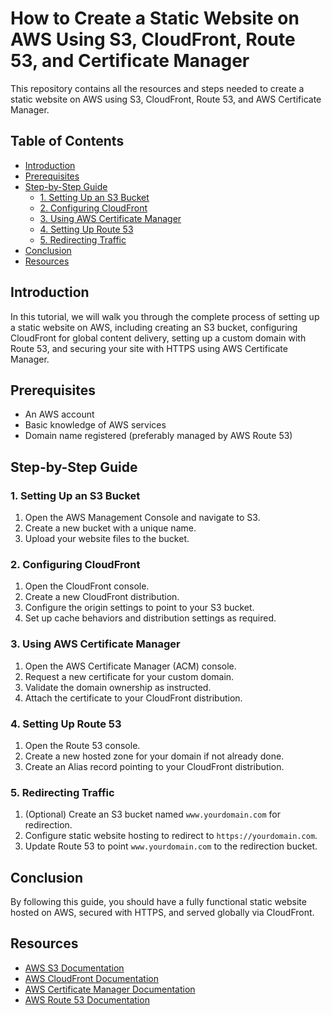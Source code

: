# How to Create a Static Website on AWS Using S3, CloudFront, Route 53, and Certificate Manager

This repository contains all the resources and steps needed to create a static website on AWS using S3, CloudFront, Route 53, and AWS Certificate Manager.

## Table of Contents

- [Introduction](#introduction)
- [Prerequisites](#prerequisites)
- [Step-by-Step Guide](#step-by-step-guide)
  - [1. Setting Up an S3 Bucket](#1-setting-up-an-s3-bucket)
  - [2. Configuring CloudFront](#2-configuring-cloudfront)
  - [3. Using AWS Certificate Manager](#3-using-aws-certificate-manager)
  - [4. Setting Up Route 53](#4-setting-up-route-53)
  - [5. Redirecting Traffic](#5-redirecting-traffic)
- [Conclusion](#conclusion)
- [Resources](#resources)

## Introduction

In this tutorial, we will walk you through the complete process of setting up a static website on AWS, including creating an S3 bucket, configuring CloudFront for global content delivery, setting up a custom domain with Route 53, and securing your site with HTTPS using AWS Certificate Manager.

## Prerequisites

- An AWS account
- Basic knowledge of AWS services
- Domain name registered (preferably managed by AWS Route 53)

## Step-by-Step Guide

### 1. Setting Up an S3 Bucket

1. Open the AWS Management Console and navigate to S3.
2. Create a new bucket with a unique name.
3. Upload your website files to the bucket.

### 2. Configuring CloudFront

1. Open the CloudFront console.
2. Create a new CloudFront distribution.
3. Configure the origin settings to point to your S3 bucket.
4. Set up cache behaviors and distribution settings as required.

### 3. Using AWS Certificate Manager

1. Open the AWS Certificate Manager (ACM) console.
2. Request a new certificate for your custom domain.
3. Validate the domain ownership as instructed.
4. Attach the certificate to your CloudFront distribution.

### 4. Setting Up Route 53

1. Open the Route 53 console.
2. Create a new hosted zone for your domain if not already done.
3. Create an Alias record pointing to your CloudFront distribution.

### 5. Redirecting Traffic

1. (Optional) Create an S3 bucket named `www.yourdomain.com` for redirection.
2. Configure static website hosting to redirect to `https://yourdomain.com`.
3. Update Route 53 to point `www.yourdomain.com` to the redirection bucket.

## Conclusion

By following this guide, you should have a fully functional static website hosted on AWS, secured with HTTPS, and served globally via CloudFront.

## Resources

- [AWS S3 Documentation](https://docs.aws.amazon.com/s3/index.html)
- [AWS CloudFront Documentation](https://docs.aws.amazon.com/cloudfront/index.html)
- [AWS Certificate Manager Documentation](https://docs.aws.amazon.com/acm/index.html)
- [AWS Route 53 Documentation](https://docs.aws.amazon.com/route53/index.html)
